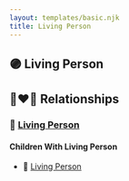 ```yaml
---
layout: templates/basic.njk
title: Living Person
---
```

## 🟣 Living Person


## 👩‍❤️‍👨 Relationships

### 🔵 [Living Person](/people/7/79817496)

#### Children With Living Person
* 🔵 [Living Person](/people/9/99501197)